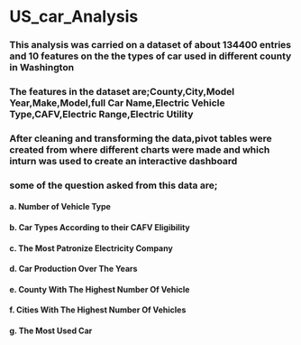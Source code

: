 # US_car_Analysis
### This analysis was carried on a dataset of about 134400 entries and 10 features on the the types of car used in different county in Washington
### The features in the dataset are;County,City,Model Year,Make,Model,full Car Name,Electric Vehicle Type,CAFV,Electric Range,Electric Utility
### After cleaning and transforming the data,pivot tables were created from where different charts were made and which inturn was used to create an interactive dashboard
### some of the question asked from this data are;
#### a. Number of Vehicle Type
#### b. Car Types According to their CAFV Eligibility
#### c. The Most Patronize Electricity Company
#### d. Car Production Over The Years
#### e. County With The Highest Number Of Vehicle
#### f. Cities  With The Highest Number Of Vehicles
#### g. The Most Used Car

